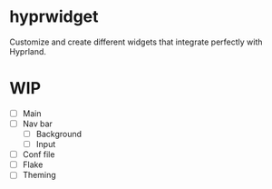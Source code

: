 # hyprwidget
Customize and create different widgets that integrate perfectly with Hyprland.

# WIP
- [ ] Main
- [ ] Nav bar
  - [ ] Background
  - [ ] Input
- [ ] Conf file
- [ ] Flake
- [ ] Theming
